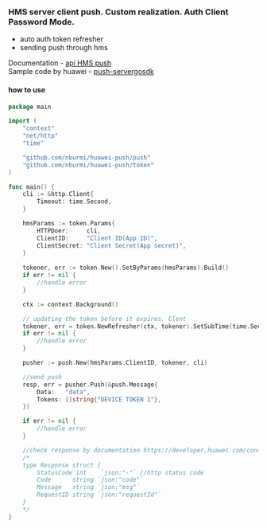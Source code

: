### HMS server client push. Custom realization. Auth Client Password Mode.

- auto auth token refresher 
- sending push through hms

Documentation - [api HMS push](https://developer.huawei.com/consumer/en/doc/development/HMS-References/push-sendapi)</br>
Sample code by huawei - [push-servergosdk](https://developer.huawei.com/consumer/en/doc/development/HMS-Examples/push-servergosdk) 

#### how to use
```go
package main

import (
	"context"
	"net/http"
	"time"

	"github.com/nburmi/huawei-push/push"
	"github.com/nburmi/huawei-push/token"
)

func main() {
	cli := &http.Client{
		Timeout: time.Second,
	}

	hmsParams := token.Params{
		HTTPDoer:     cli,
		ClientID:     "Client ID(App ID)",
		ClientSecret: "Client Secret(App secret)",
	}
	
	tokener, err := token.New().SetByParams(hmsParams).Build()
	if err != nil {
		//handle error
	}

	ctx := context.Background()

	// updating the token before it expires. Clent
	tokener, err = token.NewRefresher(ctx, tokener).SetSubTime(time.Second * 5).Build()
	if err != nil {
		//handle error
	}

	pusher := push.New(hmsParams.ClientID, tokener, cli)

	//send push
	resp, err = pusher.Push(&push.Message{
		Data:   "data",
		Tokens: []string{"DEVICE TOKEN 1"},
	})

	if err != nil {
		//handle error
	}

	//check response by documentation https://developer.huawei.com/consumer/en/doc/development/HMS-References/push-sendapi
	/*
	type Response struct {
		StatusCode int    `json:"-"` //http status code
		Code      string `json:"code"`
		Message   string `json:"msg"`
		RequestID string `json:"requestId"`
	}
	*/
}

```
